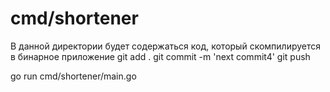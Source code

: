 # cmd/shortener

В данной директории будет содержаться код, который скомпилируется в бинарное приложение
git add .
git commit -m 'next commit4'
git push

go run cmd/shortener/main.go